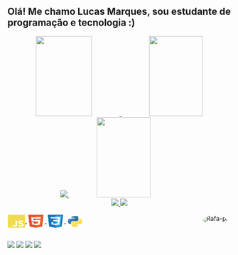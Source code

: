 ## Olá! Me chamo Lucas Marques, sou estudante de programação e tecnologia :)

<div align="center">
  <a href="https://github.com/lucas-marques-0">
  <img height="180em" width="50%" src="https://github-readme-stats.vercel.app/api?username=lucas-marques-0&show_icons=true&theme=dracula&include_all_commits=true&count_private=true"/>
  <img height="180em" width="49%" src="https://github-readme-stats.vercel.app/api/top-langs/?username=lucas-marques-0&layout=compact&langs_count=7&theme=dracula"/>
</div>

<div align="center">
  <a href="https://github.com/rafaballerini">
  <img height="180em" src="https://github-readme-stats.vercel.app/api?username=lucas-marques-0&show_icons=true&theme=dracula&include_all_commits=true&count_private=true"/>
  <img height="180em" width="49%" src="https://github-readme-stats.vercel.app/api/top-langs/?username=lucas-marques-0&layout=compact&langs_count=7&theme=dracula"/>
</div>

<div align="center">
  <a href="https://github.com/rafaballerini">
  <img height="180em" src="https://github-readme-stats.vercel.app/api?username=rafaballerini&show_icons=true&theme=dracula&include_all_commits=true&count_private=true"/>
  <img height="180em" src="https://github-readme-stats.vercel.app/api/top-langs/?username=rafaballerini&layout=compact&langs_count=7&theme=dracula"/>
</div>

<div style="display: inline_block"><br>
  <img align="center" alt="Lucas-Js" height="30" width="40" src="https://raw.githubusercontent.com/devicons/devicon/master/icons/javascript/javascript-plain.svg">
  <img align="center" alt="Lucas-HTML" height="30" width="40" src="https://raw.githubusercontent.com/devicons/devicon/master/icons/html5/html5-original.svg">
  <img align="center" alt="Lucas-CSS" height="30" width="40" src="https://raw.githubusercontent.com/devicons/devicon/master/icons/css3/css3-original.svg">
  <img align="center" alt="Lucas-Python" height="30" width="40" src="https://raw.githubusercontent.com/devicons/devicon/master/icons/python/python-original.svg">
  <img align="right" alt="Rafa-pic" height="150" style="border-radius:50px;" src="https://lh3.googleusercontent.com/4OoJPId-wSrAXcjDF4hhfF44TzkK5ln0-efzoLlUoTY_yGtlnQeKtTbX1pUzo-MuhVhzUL244s18s3hhAzq0SMXkL571v5dzAILx4XmdD2CKxfdauWL-R7S-BuwuNIPBPzqPD2rdnN_KICZj77G-WrDtG7GsW6-yICZpBRA16EJp9kfr3I7vNGpHBS8-08tljGVFnWCfsaVQsU1346HEHOESoxEDUcOLfGzXmIAYl5AQO9ZR-T9U8AAaelWtJA5geRkVQh1DYCwNf1xXK8gbl32PYl_Xc85g5D-mOW2sZH1T8uBKb7-vkWNq0f3PhpLuQ8H0zwy2H2ssCD-0qAmubPCVq8rdXvK9Vnxo97Flf1lrliS-98T4khJL_MmSF8E8Neowg6HOxvzM7w95_yG-DgAymvKGo-530odrsuZqjGw8zwljc6O0rbrs1CNF7qtxwwiFdU9hkslFQt7UfNxYWo5Ia5GNMqEMT2arY6THHwB7_4RMa-DFH1pmPIY5zwu0OpWtioOl5O97jDFknEEAJIzUeN8C7dpJ-Dfrbx5wMpDTj3FnTt5-kPAc5vxdy592U3m9mzQG6BTX47rrUY47QBXjTAYL_QncTXSVbs5bHQdD1zk6t-OypxQLtMguJwIZ1QdYdFCG72C0t74YdWgQ49i6L80hzCtmypV1RwxE_gxOUC5zEptFieScJfNucFCuZGF_yE4DXsHeLNN3DpNNUjk_yeXFMdzvaCW4tMwFQEuTZmm9kJ2hdDlr5L1jAVgBBKCob8iHLeMt_pwLpKFs7_ieLcCi6k2La2tKVPvKY_wRLPmLSimvxhr915C7xUw3HjYjs2fu52731ETw-QA-hcT_bRZRVqN995CYGY985vQ=s676-no?authuser=1?width=676&height=676">
</div>
  
 ##

<div>
  <a href="https://instagram.com/lucasmqsss" target="_blank"><img src="https://img.shields.io/badge/-Instagram-%23E4405F?style=for-the-badge&logo=instagram&logoColor=white" target="_blank"></a>
 <a href="https://discord.gg/wagxzStdcR" target="_blank"><img src="https://img.shields.io/badge/Discord-7289DA?style=for-the-badge&logo=discord&logoColor=white" target="_blank"></a> 
  <a href="mailto:lucasmarqueshzx@gmail.com"><img src="https://img.shields.io/badge/-Gmail-%23333?style=for-the-badge&logo=gmail&logoColor=white" target="_blank"></a>
  <a href="https://www.linkedin.com/in/rafaella-ballerini-45875016a" target="_blank"><img src="https://img.shields.io/badge/-LinkedIn-%230077B5?style=for-the-badge&logo=linkedin&logoColor=white" target="_blank"></a> 
</div>

